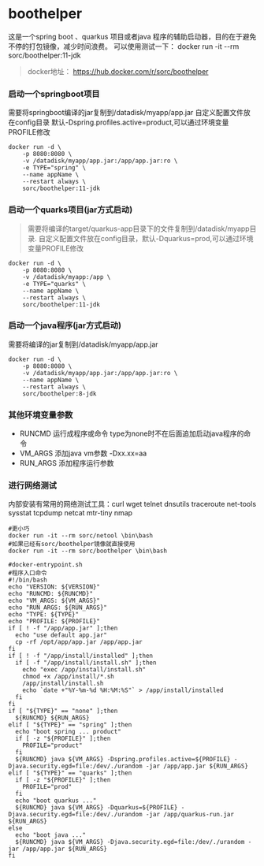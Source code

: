 # boothelper

这是一个spring boot 、quarkus 项目或者java 程序的辅助启动器，目的在于避免不停的打包镜像，减少时间浪费。
可以使用测试一下： docker run -it --rm sorc/boothelper:11-jdk

>docker地址：
https://hub.docker.com/r/sorc/boothelper
 
### 启动一个springboot项目
需要将springboot编译的jar复制到/datadisk/myapp/app.jar
自定义配置文件放在config目录
默认-Dspring.profiles.active=product,可以通过环境变量PROFILE修改
```shell
docker run -d \
    -p 8080:8080 \
    -v /datadisk/myapp/app.jar:/app/app.jar:ro \
    -e TYPE="spring" \
    --name appName \
    --restart always \
    sorc/boothelper:11-jdk
```

### 启动一个quarks项目(jar方式启动)
>需要将编译的target/quarkus-app目录下的文件复制到/datadisk/myapp目录.
>自定义配置文件放在config目录，默认-Dquarkus=prod,可以通过环境变量PROFILE修改
```shell
docker run -d \
    -p 8080:8080 \
    -v /datadisk/myapp:/app \
    -e TYPE="quarks" \
    --name appName \
    --restart always \
    sorc/boothelper:11-jdk
```

### 启动一个java程序(jar方式启动)
需要将编译的jar复制到/datadisk/myapp/app.jar
```shell
docker run -d \
    -p 8080:8080 \
    -v /datadisk/myapp/app.jar:/app/app.jar:ro \
    --name appName \
    --restart always \
    sorc/boothelper:8-jdk
```
### 其他环境变量参数
* RUNCMD 运行成程序或命令 type为none时不在后面追加启动java程序的命令
* VM_ARGS 添加java vm参数 -Dxx.xx=aa
* RUN_ARGS 添加程序运行参数 
### 进行网络测试
内部安装有常用的网络测试工具：curl wget telnet dnsutils traceroute net-tools sysstat tcpdump netcat mtr-tiny nmap
```shell
#更小巧
docker run -it --rm sorc/netool \bin\bash
#如果已经有sorc/boothelper镜像就直接使用
docker run -it --rm sorc/boothelper \bin\bash
```


```shell
#docker-entrypoint.sh
#程序入口命令
#!/bin/bash
echo "VERSION: ${VERSION}"
echo "RUNCMD: ${RUNCMD}"
echo "VM_ARGS: ${VM_ARGS}"
echo "RUN_ARGS: ${RUN_ARGS}"
echo "TYPE: ${TYPE}"
echo "PROFILE: ${PROFILE}"
if [ ! -f "/app/app.jar" ];then
  echo "use default app.jar"
  cp -rf /opt/app/app.jar /app/app.jar
fi
if [ ! -f "/app/install/installed" ];then
  if [ -f "/app/install/install.sh" ];then
    echo "exec /app/install/install.sh"
    chmod +x /app/install/*.sh
    /app/install/install.sh
    echo `date +"%Y-%m-%d %H:%M:%S"` > /app/install/installed
  fi
fi
if [ "${TYPE}" == "none" ];then
  ${RUNCMD} ${RUN_ARGS}
elif [ "${TYPE}" == "spring" ];then
  echo "boot spring ... product"
  if [ -z "${PROFILE}" ];then
    PROFILE="product"
  fi
  ${RUNCMD} java ${VM_ARGS} -Dspring.profiles.active=${PROFILE} -Djava.security.egd=file:/dev/./urandom -jar /app/app.jar ${RUN_ARGS}
elif [ "${TYPE}" == "quarks" ];then
  if [ -z "${PROFILE}" ];then
    PROFILE="prod"
  fi
  echo "boot quarkus ..."
  ${RUNCMD} java ${VM_ARGS} -Dquarkus=${PROFILE} -Djava.security.egd=file:/dev/./urandom -jar /app/quarkus-run.jar ${RUN_ARGS}
else
  echo "boot java ..."
  ${RUNCMD} java ${VM_ARGS} -Djava.security.egd=file:/dev/./urandom -jar /app/app.jar ${RUN_ARGS}
fi


```